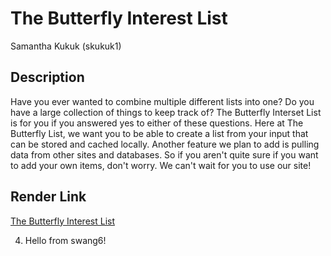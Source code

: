 # The Butterfly Interest List
Samantha Kukuk (skukuk1)

## Description
Have you ever wanted to combine multiple different lists into one? Do you have a large collection of things to keep track of? The Butterfly Interset List is for you if you answered yes to either of these questions. Here at The Butterfly List, we want you to be able to create a list from your input that can be stored and cached locally. Another feature we plan to add is pulling data from other sites and databases. So if you aren't quite sure if you want to add your own items, don't worry. We can't wait for you to use our site!

## Render Link
[The Butterfly Interest List](https://the-butterfly-interest-list.onrender.com)

4. Hello from swang6!